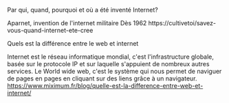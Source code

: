 Par qui, quand, pourquoi et où a été inventé Internet?

Aparnet, invention de l'internet militaire 
Dès 1962
https://cultivetoi/savez-vous-quand-internet-ete-cree

Quels est la différence entre le web et internet 

Internet est le réseau informatique mondial, c'est l'infrastructure globale, basée sur le protocole IP et sur laquelle s'appuient de nombreux autres services.
Le World wide web, c'est le système qui nous permet de naviguer de pages en pages en cliquant sur des liens grâce à un navigateur.
https://www.miximum.fr/blog/quelle-est-la-difference-entre-web-et-internet/